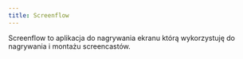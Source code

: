 ```yaml
---
title: Screenflow
---
```

Screenflow to aplikacja do nagrywania ekranu którą wykorzystuję do nagrywania i montażu screencastów.